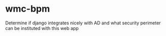 # wmc-bpm
Determine if django integrates nicely with AD and what security perimeter can be instituted with this web app
